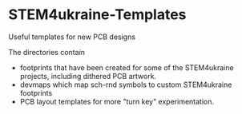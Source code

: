 # STEM4ukraine-Templates

Useful templates for new PCB designs 

The directories contain

- footprints that have been created for some of the STEM4ukraine projects, including dithered PCB artwork.
- devmaps which map sch-rnd symbols to custom STEM4ukraine footprints
- PCB layout templates for more "turn key" experimentation.
